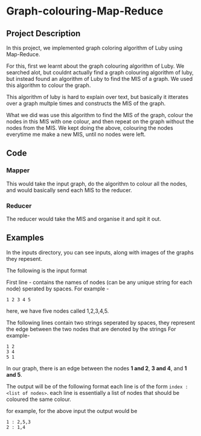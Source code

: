 # Graph-colouring-Map-Reduce

## Project Description
In this project, we implemented graph coloring algorithm of Luby using Map-Reduce.

For this, first we learnt about the graph colouring algorithm of Luby. We searched alot, but couldnt actually find a graph colouring algorithm of luby, but instead found an algorithm of Luby to find the MIS of a graph. We used this algorithm to colour the graph.

This algorithm of luby is hard to explain over text, but basically it itterates over a graph multple times and constructs the MIS of the graph. 

What we did was use this algorithm to find the MIS of the graph, colour the nodes in this MIS with one colour, and then repeat on the graph without the nodes from the MIS. We kept doing the above, colouring the nodes everytime me make a new MIS, until no nodes were left.

## Code

### Mapper
This would take the input graph, do the algorithm to colour all the nodes, and would basically send each MIS to the reducer.

### Reducer
The reducer would take the MIS and organise it and spit it out.

## Examples
In the inputs directory, you can see inputs, along with images of the graphs they repesent.

The following is the input format

First line - contains the names of nodes (can be any unique string for each node) sperated by spaces.  For example - 
```
1 2 3 4 5
```
here, we have five nodes called 1,2,3,4,5.

The following lines contain two strings seperated by spaces, they represent the edge between the two nodes that are denoted by the strings
For example-
```
1 2
3 4
5 1
```
In our graph, there is an edge between the nodes **1 and 2**, **3 and 4**, and **1 and 5**.

The output will be of the following format
each line is of the form `index : <list of nodes>`.
each line is essentially a list of nodes that should be coloured the same colour.

for example, for the above input the output would be
```
1 : 2,5,3
2 : 1,4
```
